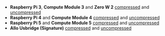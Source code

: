 - **Raspberry Pi 3**, **Compute Module 3** and **Zero W 2**
[compressed](https://image.ropieee.io/ropieeexl_ose_pi3-2025.6.1-stable.20250708.2545.bin.xz) and [uncompressed](https://image.ropieee.io/ropieeexl_ose_pi3-2025.6.1-stable.20250708.2545.bin)
- **Raspberry Pi 4** and **Compute Module 4**
[compressed](https://image.ropieee.io/ropieeexl_ose_pi4-2025.6.1-stable.20250708.2548.bin.xz) and [uncompressed](https://image.ropieee.io/ropieeexl_ose_pi4-2025.6.1-stable.20250708.2548.bin)
- **Raspberry Pi 5** and **Compute Module 5**
[compressed](https://image.ropieee.io/ropieeexl_ose_pi5-2025.6.1-stable.20250708.2549.bin.xz) and [uncompressed](https://image.ropieee.io/ropieeexl_ose_pi5-2025.6.1-stable.20250708.2549.bin)
- **Allo Usbridge (Signature)**
[compressed](https://image.ropieee.io/ropieeexl_ose_usbridge-2025.6.1-stable.20250708.2550.bin.xz) and [uncompressed](https://image.ropieee.io/ropieeexl_ose_usbridge-2025.6.1-stable.20250708.2550.bin)
